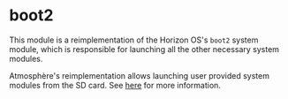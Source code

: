 # boot2
This module is a reimplementation of the Horizon OS's `boot2` system module, which is responsible for launching all the other necessary system modules.

Atmosphère's reimplementation allows launching user provided system modules from the SD card. See [here](../../features/configurations.md) for more information.
